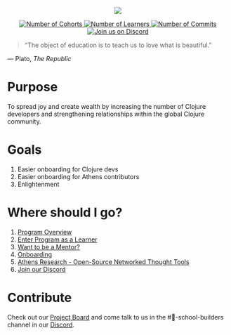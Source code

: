 <p align="center">
  <img src="https://upload.wikimedia.org/wikipedia/commons/thumb/5/5d/Clojure_logo.svg/256px-Clojure_logo.png">
</p>

<p align="center">
  <a href="https://github.com/athensresearch/ClojureFam/blob/master/doc/clojurefam-rosters.md">  
      <img src="https://img.shields.io/badge/cohorts-5-green" alt="Number of Cohorts">
  </a>
  <a href="https://github.com/athensresearch/ClojureFam/blob/master/doc/clojurefam-rosters.md">
      <img src="https://img.shields.io/github/issues-raw/athensresearch/clojurefam/learner?label=learners" alt="Number of Learners">
  </a>
  <a href="https://github.com/athensresearch/ClojureFam/blob/master/doc/learner-commits.md">
      <img src="https://img.shields.io/badge/commits-3-yellow" alt="Number of Commits">
  </a>
  <a href="https://discord.gg/5jVXv5A">
      <img src="https://img.shields.io/badge/join%20us%20-%20on%20Discord-blue" alt="Join us on Discord">
  </a>

> “The object of education is to teach us to love what is beautiful.”

— Plato, _The Republic_

# Purpose

To spread joy and create wealth by increasing the number of Clojure developers and strengthening relationships within the global Clojure community.

# Goals

1. Easier onboarding for Clojure devs
1. Easier onboarding for Athens contributors
1. Enlightenment

# Where should I go?

1. [Program Overview](https://github.com/athensresearch/ClojureFam/blob/master/clojurefam-overview.md)
1. [Enter Program as a Learner](https://github.com/athensresearch/ClojureFam/blob/master/clojurefam-overview.md#join-clojurefam-as-a-learner)
1. [Want to be a Mentor?](https://github.com/athensresearch/ClojureFam/blob/master/clojurefam-overview.md#why-to-contribute-as-a-mentor)
1. [Onboarding](./doc/onboarding.md)
1. [Athens Research - Open-Source Networked Thought Tools](https://github.com/athensresearch/athens)
1. [Join our Discord](https://discord.gg/5jVXv5A)

# Contribute

Check out our [Project Board](https://github.com/athensresearch/ClojureFam/projects/1) and come talk to us in the #🏫-school-builders channel in our [Discord](https://discord.gg/5jVXv5A).

